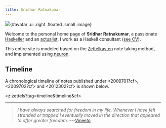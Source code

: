 ```yaml
---
title: Sridhar Ratnakumar
---
```


![](https://srid.keybase.pub/me.jpeg){#avatar .ui .right .floated .small .image}

Welcome to the personal home page of **Sridhar Ratnakumar**, a passionate [Haskeller](https://www.haskell.org/) and an [actualist](https://www.actualists.org/). I work as a Haskell consultant ([see CV]( https://srid.keybase.pub/resume.pdf)).

This entire site is modeled based on the [Zettelkasten](https://writingcooperative.com/zettelkasten-how-one-german-scholar-was-so-freakishly-productive-997e4e0ca125) note taking method, and implemented using [neuron](https://neuron.zettel.page).

## Timeline

A chronological timeline of notes published under <2009701?cf>, <2009702?cf> and <2012302?cf> is shown below.

<z:zettels?tag=timeline&timeline&cf>

---

> *I have always searched for freedom in my life. Whenever I have felt stranded or trapped I eventually moved in the direction that appeared to offer greater freedom.* ---[Vineeto](http://actualfreedom.com.au/actualism/vineeto/vineeto.htm)
